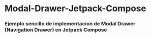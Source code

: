 # Modal-Drawer-Jetpack-Compose
### Ejemplo sencillo de implementacion de Modal Drawer (Navigation Drawer) en Jetpack Compose
